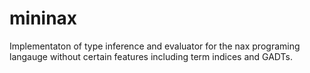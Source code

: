 mininax
=======

Implementaton of type inference and evaluator for the nax programing langauge
without certain features including term indices and GADTs.
